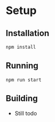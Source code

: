 # Setup

## Installation
````
npm install
````

## Running
````
npm run start
````

## Building
* Still todo